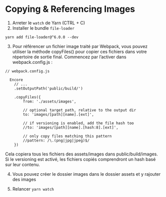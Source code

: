 # Copying & Referencing Images

1. Arreter le `watch` de Yarn (CTRL + C)
2. Installer le bundle `file-loader`

```
yarn add file-loader@^6.0.0 --dev
``` 

3. Pour référencer un fichier image traité par Webpack, vous pouvez utiliser la méthode copyFiles() pour copier ces fichiers dans votre répertoire de sortie final. Commencez par l’activer dans webpack.config.js :

```
// webpack.config.js

  Encore
    // ...
    .setOutputPath('public/build/')

    .copyFiles({
        from: './assets/images',

        // optional target path, relative to the output dir
        to: 'images/[path][name].[ext]',

        // if versioning is enabled, add the file hash too
        //to: 'images/[path][name].[hash:8].[ext]',

        // only copy files matching this pattern
        //pattern: /\.(png|jpg|jpeg)$/
    })
```

Cela copiera tous les fichiers des assets/images dans public/build/images. Si le versioning est activé, les fichiers copiés comprendront un hash basé sur leur contenu.

4. Vous pouvez créer le dossier images dans le dossier assets et y rajouter des images

5. Relancer `yarn watch`

